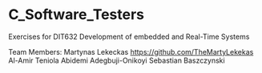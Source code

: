 # C_Software_Testers
Exercises for DIT632 Development of embedded and Real-Time Systems

Team Members:
Martynas Lekeckas                             https://github.com/TheMartyLekekas
Al-Amir Teniola Abidemi Adegbuji-Onikoyi
Sebastian Baszczynski
